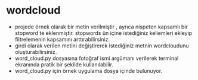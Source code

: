 # wordcloud

- projede örnek olarak bir metin verilmiştir , ayrıca nispeten kapsamlı bir stopword te eklenmiştir.
stopwords ün içine istediğiniz keliemleri ekleyip filtrelemenin kapsamını arttırabilirsiniz.
- girdi olarak verilen metini değiştirerek istediğiniz metnin wordcloudunu oluşturabilirsiniz.
- word_cloud.py dosyasına fotoğraf ismi argümanı verilerek terminal ekranında pratik bir şekilde kullanılabilir.
- word_cloud.py için örnek uygulama dosya içinde bulunuyor.
